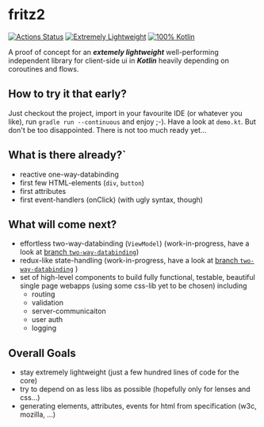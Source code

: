 # fritz2

[![Actions Status](https://github.com/jwstegemann/fritz2/workflows/build/badge.svg)](https://github.com/jwstegemann/fritz2/actions)
[![Extremely Lightweight](https://img.shields.io/badge/%F0%9F%A6%8B-Extremely%20Lightweight-7799cc.svg)](http://todomvc.com/examples/fritz2/)
[![100% Kotlin](https://img.shields.io/badge/pure%20Kotlin-100%25-blue)](https://play.kotlinlang.org/)

A proof of concept for an ***extemely lightweight*** well-performing independent library for client-side ui in ***Kotlin*** heavily depending on coroutines and flows.

## How to try it that early?
Just checkout the project, import in your favourite IDE (or whatever you like), run `gradle run --continuous` and enjoy ;-). Have a look at `demo.kt`.
But don't be too disappointed. There is not too much ready yet...

## What is there already?`

- reactive one-way-databinding
- first few HTML-elements (`div`, `button`)
- first attributes
- first event-handlers (onClick) (with ugly syntax, though)


## What will come next?

- effortless two-way-databinding (`ViewModel`) (work-in-progress, have a look at [branch `two-way-databinding`](https://github.com/jwstegemann/fritz2/tree/two-way-databinding))
- redux-like state-handling (work-in-progress, have a look at [branch `two-way-databinding`](https://github.com/jwstegemann/fritz2/tree/two-way-databinding)
)
- set of high-level components to build fully functional, testable, beautiful single page webapps (using some css-lib yet to be chosen) including
  - routing
  - validation
  - server-communicaiton
  - user auth
  - logging

## Overall Goals

- stay extremely lightweight (just a few hundred lines of code for the core)
- try to depend on as less libs as possible (hopefully only for lenses and css...)
- generating elements, attributes, events for html from specification (w3c, mozilla, ...)
